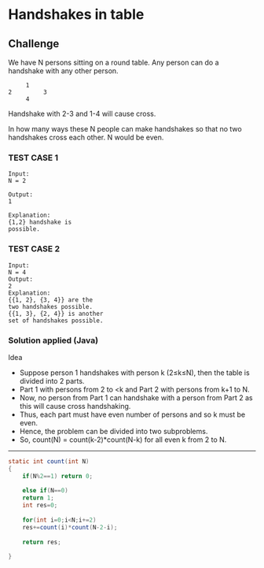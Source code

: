 # Handshakes in table

## Challenge 
We have N persons sitting on a round table. Any person can do a handshake with any other person.
```
     1
2         3
     4
```
Handshake with 2-3 and 1-4 will cause cross.

In how many ways these N people can make handshakes so that no two handshakes cross each other. N would be even.


### TEST CASE 1
````
Input:
N = 2

Output:
1

Explanation:
{1,2} handshake is
possible.
````

### TEST CASE 2
````
Input:
N = 4
Output:
2
Explanation:
{{1, 2}, {3, 4}} are the
two handshakes possible.
{{1, 3}, {2, 4}} is another
set of handshakes possible.
````



### Solution applied (Java)
Idea

- Suppose person 1 handshakes with person k (2≤k≤N), then the table is divided into 2 parts. 
- Part 1 with persons from 2 to <k and Part 2 with persons from k+1 to N.
- Now, no person from Part 1 can handshake with a person from Part 2 as this will cause cross handshaking.
- Thus, each part must have even number of persons and so k must be even.
- Hence, the problem can be divided into two subproblems.
- So, count(N) = count(k-2)*count(N-k) for all even k from 2 to N.

---
 
```java
static int count(int N) 
{ 
    if(N%2==1) return 0;
   
    else if(N==0)
    return 1;
    int res=0;
 
    for(int i=0;i<N;i+=2)
    res+=count(i)*count(N-2-i);
    
    return res;
    
}
```
